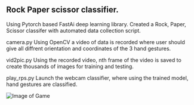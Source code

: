 ## Rock Paper scissor classifier. 

Using Pytorch based FastAi deep learning library. Created a Rock, Paper, Scissor classifer with automated data collection script. 

camera.py
Using OpenCV a video of data is recorded where user should give all diffrent orientation and coordinates of the 3 hand gestures. 

vid2pic.py 
Using the recorded video, nth frame of the video is saved to create thousands of images for training and testing. 

play_rps.py 
Launch the webcam classifier, where using the trained model, hand gestures are classified. 

![Image of Game](https://github.com/sepehrfard/ROCKPAPERSCISSOR/blob/master/images/gameplay.gif)